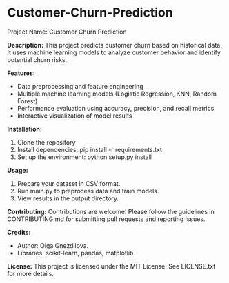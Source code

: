 # Customer-Churn-Prediction
Project Name: Customer Churn Prediction

**Description:**
This project predicts customer churn based on historical data. It uses machine learning models to analyze customer behavior and identify potential churn risks.

**Features:**
- Data preprocessing and feature engineering
- Multiple machine learning models (Logistic Regression, KNN, Random Forest)
- Performance evaluation using accuracy, precision, and recall metrics
- Interactive visualization of model results

**Installation:**
1. Clone the repository
2. Install dependencies: pip install -r requirements.txt
3. Set up the environment: python setup.py install

**Usage:**
1. Prepare your dataset in CSV format.
2. Run main.py to preprocess data and train models.
3. View results in the output directory.

**Contributing:**
Contributions are welcome! Please follow the guidelines in CONTRIBUTING.md for submitting pull requests and reporting issues.

**Credits:**
- Author: Olga Gnezdilova.
- Libraries: scikit-learn, pandas, matplotlib

**License:**
This project is licensed under the MIT License. See LICENSE.txt for more details.
